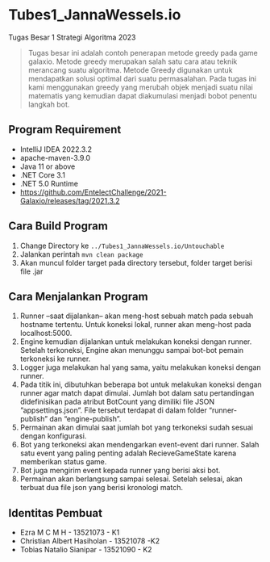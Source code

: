 # Tubes1_JannaWessels.io
Tugas Besar 1 Strategi Algoritma 2023

> Tugas besar ini adalah contoh penerapan metode greedy pada game galaxio. Metode greedy merupakan salah satu cara atau teknik merancang suatu algoritma. Metode Greedy digunakan untuk mendapatkan solusi optimal dari suatu permasalahan. Pada tugas ini kami menggunakan greedy yang merubah objek menjadi suatu nilai matematis yang kemudian dapat diakumulasi menjadi bobot penentu langkah bot.

## Program Requirement
- IntelliJ IDEA 2022.3.2
- apache-maven-3.9.0
- Java 11 or above
- .NET Core 3.1
- .NET 5.0 Runtime  
- https://github.com/EntelectChallenge/2021-Galaxio/releases/tag/2021.3.2

## Cara Build Program
1. Change Directory ke `../Tubes1_JannaWessels.io/Untouchable`
2. Jalankan perintah `mvn clean package`
3. Akan muncul folder target pada directory tersebut, folder target berisi file .jar

## Cara Menjalankan Program
1. Runner –saat dijalankan– akan meng-host sebuah match pada sebuah hostname tertentu. Untuk koneksi lokal, runner akan meng-host pada localhost:5000.
2. Engine kemudian dijalankan untuk melakukan koneksi dengan runner. Setelah terkoneksi, Engine akan menunggu sampai bot-bot pemain terkoneksi ke runner.
3. Logger juga melakukan hal yang sama, yaitu melakukan koneksi dengan runner.
4. Pada titik ini, dibutuhkan beberapa bot untuk melakukan koneksi dengan runner agar match dapat dimulai. Jumlah bot dalam satu pertandingan didefinisikan pada atribut BotCount yang dimiliki file JSON ”appsettings.json”. File tersebut terdapat di dalam folder “runner-publish” dan “engine-publish”.
5. Permainan akan dimulai saat jumlah bot yang terkoneksi sudah sesuai dengan konfigurasi.
6. Bot yang terkoneksi akan mendengarkan event-event dari runner. Salah satu event yang paling penting adalah RecieveGameState karena memberikan status game.
7. Bot juga mengirim event kepada runner yang berisi aksi bot.
8. Permainan akan berlangsung sampai selesai. Setelah selesai, akan terbuat dua file json yang berisi kronologi match.

## Identitas Pembuat
- Ezra M C M H - 13521073 - K1
- Christian Albert Hasiholan - 13521078 -K2
- Tobias Natalio Sianipar - 13521090 - K2
